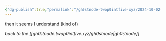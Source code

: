 ```yaml
---
{"dg-publish":true,"permalink":"/gh0stnode-twop0intfive-xyz/2024-10-02-ah-okay/","title":"if this works","created":"2024-10-13T16:32:14.000-04:00"}
---
```



then it seems I understand (kind of)



*back to the [[gh0stnode.twop0intfive.xyz/gh0stnode\|gh0stnode]]*